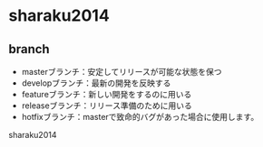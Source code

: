 sharaku2014
===========

## branch
- masterブランチ：安定してリリースが可能な状態を保つ
- developブランチ：最新の開発を反映する
- featureブランチ：新しい開発をするのに用いる
- releaseブランチ：リリース準備のために用いる
- hotfixブランチ：masterで致命的バグがあった場合に使用します。

sharaku2014
